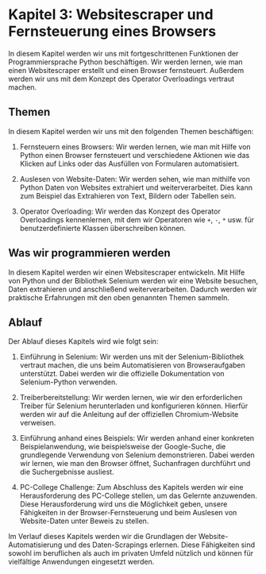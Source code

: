 # Kapitel 3: Websitescraper und Fernsteuerung eines Browsers

In diesem Kapitel werden wir uns mit fortgeschrittenen Funktionen der Programmiersprache Python beschäftigen. Wir werden lernen, wie man einen Websitescraper erstellt und einen Browser fernsteuert. Außerdem werden wir uns mit dem Konzept des Operator Overloadings vertraut machen.

## Themen

In diesem Kapitel werden wir uns mit den folgenden Themen beschäftigen:

1. Fernsteuern eines Browsers: Wir werden lernen, wie man mit Hilfe von Python einen Browser fernsteuert und verschiedene Aktionen wie das Klicken auf Links oder das Ausfüllen von Formularen automatisiert.

2. Auslesen von Website-Daten: Wir werden sehen, wie man mithilfe von Python Daten von Websites extrahiert und weiterverarbeitet. Dies kann zum Beispiel das Extrahieren von Text, Bildern oder Tabellen sein.

3. Operator Overloading: Wir werden das Konzept des Operator Overloadings kennenlernen, mit dem wir Operatoren wie `+`, `-`, `*` usw. für benutzerdefinierte Klassen überschreiben können.

## Was wir programmieren werden

In diesem Kapitel werden wir einen Websitescraper entwickeln. Mit Hilfe von Python und der Bibliothek Selenium werden wir eine Website besuchen, Daten extrahieren und anschließend weiterverarbeiten. Dadurch werden wir praktische Erfahrungen mit den oben genannten Themen sammeln.

## Ablauf

Der Ablauf dieses Kapitels wird wie folgt sein:

1. Einführung in Selenium: Wir werden uns mit der Selenium-Bibliothek vertraut machen, die uns beim Automatisieren von Browseraufgaben unterstützt. Dabei werden wir die offizielle Dokumentation von Selenium-Python verwenden.

2. Treiberbereitstellung: Wir werden lernen, wie wir den erforderlichen Treiber für Selenium herunterladen und konfigurieren können. Hierfür werden wir auf die Anleitung auf der offiziellen Chromium-Website verweisen.

3. Einführung anhand eines Beispiels: Wir werden anhand einer konkreten Beispielanwendung, wie beispielsweise der Google-Suche, die grundlegende Verwendung von Selenium demonstrieren. Dabei werden wir lernen, wie man den Browser öffnet, Suchanfragen durchführt und die Suchergebnisse ausliest.

4. PC-College Challenge: Zum Abschluss des Kapitels werden wir eine Herausforderung des PC-College stellen, um das Gelernte anzuwenden. Diese Herausforderung wird uns die Möglichkeit geben, unsere Fähigkeiten in der Browser-Fernsteuerung und beim Auslesen von Website-Daten unter Beweis zu stellen.

Im Verlauf dieses Kapitels werden wir die Grundlagen der Website-Automatisierung und des Daten-Scrapings erlernen. Diese Fähigkeiten sind sowohl im beruflichen als auch im privaten Umfeld nützlich und können für vielfältige Anwendungen eingesetzt werden.